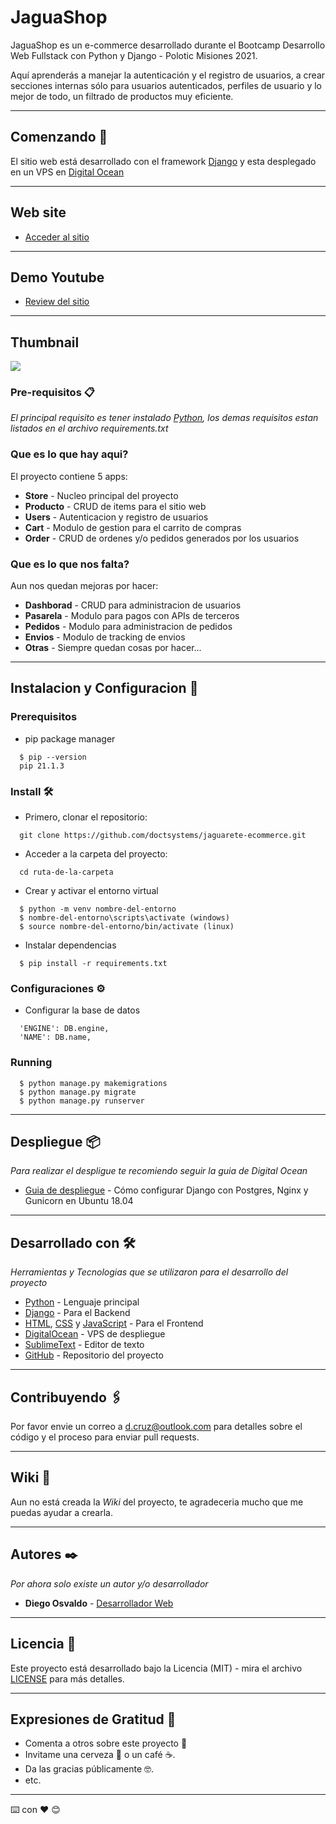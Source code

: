 # JaguaShop
JaguaShop es un e-commerce desarrollado durante el Bootcamp Desarrollo Web Fullstack con Python y Django - Polotic Misiones 2021.

Aquí aprenderás a manejar la autenticación y el registro de usuarios, a crear secciones internas sólo para usuarios autenticados, perfiles de usuario y lo mejor de todo, un filtrado de productos muy eficiente.

---
## Comenzando 🚀

El sitio web está desarrollado con el framework [Django](https://www.djangoproject.com/) y esta desplegado en un VPS en [Digital Ocean](https://www.digitalocean.com/)

---
## Web site

- [Acceder al sitio](https://jaguarete.diegoosvaldo.me/)

---
## Demo Youtube

- [Review del sitio](https://youtu.be/BC8FKUqcPXQ)

---
## Thumbnail
<img   src="https://jaguarete.diegoosvaldo.me/static/store/images/thumbnail.jpg" />

### Pre-requisitos 📋

_El principal requisito es tener instalado [Python](https://www.python.org/), los demas requisitos estan listados en el archivo requirements.txt_

### Que es lo que hay aqui?

El proyecto contiene 5 apps:

- __Store__ - Nucleo principal del proyecto
- __Producto__ - CRUD de items para el sitio web
- __Users__ - Autenticacion y registro de usuarios
- __Cart__ - Modulo de gestion para el carrito de compras
- __Order__ - CRUD de ordenes y/o pedidos generados por los usuarios

### Que es lo que nos falta?

Aun nos quedan mejoras por hacer:

- __Dashborad__ - CRUD para administracion de usuarios
- __Pasarela__ - Modulo para pagos con APIs de terceros
- __Pedidos__ - Modulo para administracion de pedidos
- __Envios__ - Modulo de tracking de envios
- __Otras__ - Siempre quedan cosas por hacer... 

---
## Instalacion y Configuracion 🔧

### Prerequisitos

- pip package manager 

```
  $ pip --version
  pip 21.1.3
```

### Install 🛠️

- Primero, clonar el repositorio:

```
  git clone https://github.com/doctsystems/jaguarete-ecommerce.git
```

- Acceder a la carpeta del proyecto:

```
  cd ruta-de-la-carpeta
```

- Crear y activar el entorno virtual

```
  $ python -m venv nombre-del-entorno
  $ nombre-del-entorno\scripts\activate (windows)
  $ source nombre-del-entorno/bin/activate (linux)
```

- Instalar dependencias

```
  $ pip install -r requirements.txt
```

### Configuraciones ⚙️

- Configurar la base de datos

```
  'ENGINE': DB.engine,
  'NAME': DB.name,
```

### Running

```
  $ python manage.py makemigrations
  $ python manage.py migrate
  $ python manage.py runserver
```

---
## Despliegue 📦

_Para realizar el despligue te recomiendo seguir la guia de Digital Ocean_

* [Guia de despliegue](https://www.digitalocean.com/community/tutorials/como-configurar-django-con-postgres-nginx-y-gunicorn-en-ubuntu-18-04-es) - Cómo configurar Django con Postgres, Nginx y Gunicorn en Ubuntu 18.04

---
## Desarrollado con 🛠️

_Herramientas y Tecnologias que se utilizaron para el desarrollo del proyecto_

* [Python](https://www.python.org/) - Lenguaje principal
* [Django](https://www.djangoproject.com/) - Para el Backend 
* [HTML](https://es.wikipedia.org/wiki/HTML), [CSS](https://www.w3schools.com/css/) y [JavaScript](https://developer.mozilla.org/es/docs/Web/JavaScript) - Para el Frontend
* [DigitalOcean](https://www.digitalocean.com/) - VPS de despliegue
* [SublimeText](https://www.sublimetext.com/3) - Editor de texto
* [GitHub](https://www.github.com/) - Repositorio del proyecto

---
## Contribuyendo 🖇️

Por favor envie un correo a [d.cruz@outlook.com](mailto:d.cruz@outlook.com) para detalles sobre el código y el proceso para enviar pull requests.

---
## Wiki 📖

Aun no está creada la _Wiki_ del proyecto, te agradeceria mucho que me puedas ayudar a crearla.

---
## Autores ✒️

_Por ahora solo existe un autor y/o desarrollador_

* **Diego Osvaldo** - [Desarrollador Web](https://diegoosvaldo.me/)

---
## Licencia 📄

Este proyecto está desarrollado bajo la Licencia (MIT) - mira el archivo [LICENSE](LICENSE) para más detalles.

---
## Expresiones de Gratitud 🎁

* Comenta a otros sobre este proyecto 📢
* Invitame una cerveza 🍺 o un café ☕.
* Da las gracias públicamente 🤓.
* etc.

---
⌨️ con ❤️ 😊
